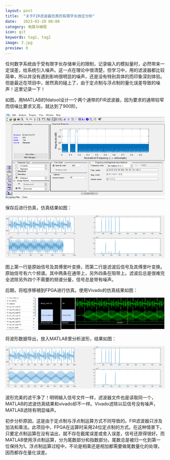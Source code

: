 ```yaml
---
layout: post
title:  "关于FIR滤波器仿真的有限字长效应分析"
date:   2023-03-20 00:00
category: 电路与编程
icon: git
keywords: tag1, tag2
image: 3.jpg
preview: 0
---
```


任何数字系统由于受有限字长存储单元的限制，记录输入的模拟量时，必然带来一定误差，给系统引入噪声。这一点在理论中很清楚，但学习中，用的滤波器都比较简单，所以并没有遇到影响很明显的噪声，还是没有特别具体的而印象深刻体验。但是最近在项目中，居然真的碰上了，由于定点制与浮点制的量化误差导致的噪声！这里记录一下！

如图，用MATLAB的fdatool设计一个两个通带的FIR滤波器，因为要求的通带较窄而信噪比要求又高，就达到了900阶。

<div align = center>
<img src="/post-img/blog4/b4_1.png">
</div>

保存后进行仿真，仿真结果如图：

<div align = center>
<img src="/post-img/blog4/b4_2.png">
</div>

图上第一行是原始信号及其傅里叶变换，而第二行是滤波后信号及其傅里叶变换。原始信号有六个频谱。其中两条在通带上，另外四条在阻带上。滤波后总是很难完全滤除另外四个不需要的频谱分量，信号总是带有噪声。

后期，将程序移植到FPGA进行仿真。使用Vivado的仿真结果如图：

<div align = center>
<img src="/post-img/blog4/b4_3.png">
</div>

将波形数据导出，放入MATLAB里分析波形，结果如图：

<div align = center>
<img src="/post-img/blog4/b4_4.png">
</div>

波形完美的滤干净了！明明输入信号文件一样，滤波器文件也是读取同一个，MATLAB的滤波仿真结果和vivado却不一样。Vivado滤除以后信号没有噪声，MATLAB滤除有明显噪声。

初步分析原因，这是由于定点制与浮点制运算方式不同导致的。FIR滤波器只涉及加法和乘法。此项目中，FPGA在运算时采用24位定点制的方式。在这种情景下，只要定点制运算在没有溢出，就不存在截尾误差或舍入误差，信号还原得很好。而MATLAB使用浮点制运算，分为尾数部分和指数部分。尾数总是被归一化到第一位保持为1。浮点制运算过程中，不论是相乘还是相加都需要做尾数量化的处理，因而都存在量化误差。
